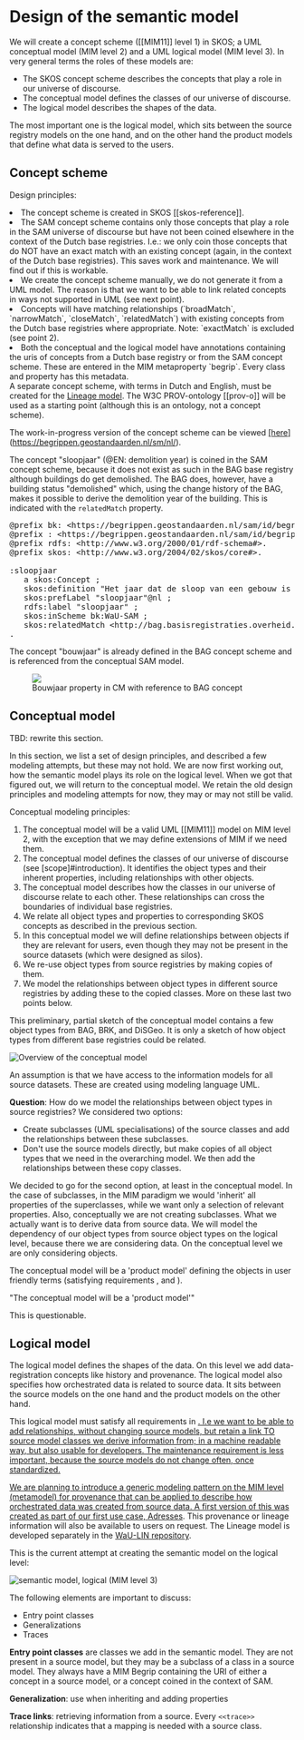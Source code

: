 # Design of the semantic model

We will create a concept scheme ([[MIM11]] level 1) in SKOS; a UML conceptual model (MIM level 2) and a UML logical model (MIM level 3). In very general terms the roles of these models are:

- The SKOS concept scheme describes the concepts that play a role in our universe of discourse. 
- The conceptual model defines the classes of our universe of discourse.
- The logical model describes the shapes of the data. 

The most important one is the logical model, which sits between the source registry models on the one hand, and on the other hand the product models that define what data is served to the users. 

## Concept scheme

Design principles: 
<li>The concept scheme is created in SKOS [[skos-reference]]. 
<li>The SAM concept scheme contains only those concepts that play a role in the SAM universe of discourse but have not been coined elsewhere in the context of the Dutch base registries. I.e.: we only coin those concepts that do NOT have an exact match with an existing concept (again, in the context of the Dutch base registries). This saves work and maintenance. We will find out if this is workable.
<li>We create the concept scheme manually, we do not generate it from a UML model. The reason is that we want to be able to link related concepts in ways not supported in UML (see next point). 
<li>Concepts will have matching relationships (`broadMatch`, `narrowMatch`, `closeMatch`, `relatedMatch`) with existing concepts from the Dutch base registries where appropriate. Note: `exactMatch` is excluded (see point 2).
<li>Both the conceptual and the logical model have annotations containing the uris of concepts from a Dutch base registry or from the SAM concept scheme. These are entered in the MIM metaproperty `begrip`. Every class and property has this metadata. 

<aside class="issue">A separate concept scheme, with terms in Dutch and English, must be created for the <a href="https://geonovum.github.io/WaU-LIN/">Lineage model</a>. The W3C PROV-ontology [[prov-o]] will be used as a starting point (although this is an ontology, not a concept scheme). </aside>

The work-in-progress version of the concept scheme can be viewed [[here]](https://begrippen.geostandaarden.nl/)(https://begrippen.geostandaarden.nl/sm/nl/). 

<aside class="example" id="ex-demolition">
The concept "sloopjaar" (@EN: demolition year) is coined in the SAM concept scheme, because it does not exist as such in the BAG base registry although buildings do get demolished. The BAG does, however, have a building status "demolished" which, using the change history of the BAG, makes it possible to derive the demolition year of the building. This is indicated with the <code>relatedMatch</code> property.

<pre>
@prefix bk: &lt;https://begrippen.geostandaarden.nl/sam/id/begrippenkader/> .
@prefix : &lt;https://begrippen.geostandaarden.nl/sam/id/begrip/> .
@prefix rdfs: &lt;http://www.w3.org/2000/01/rdf-schema#>.
@prefix skos: &lt;http://www.w3.org/2004/02/skos/core#>.

:sloopjaar
   a skos:Concept ;
   skos:definition "Het jaar dat de sloop van een gebouw is voltooid."@nl ;
   skos:prefLabel "sloopjaar"@nl ;
   rdfs:label "sloopjaar" ;
   skos:inScheme bk:WaU-SAM ;
   skos:relatedMatch &lt;http://bag.basisregistraties.overheid.nl/id/begrip/PandGesloopt> ;
.
</pre>
</aside>

<aside class="example" id="ex-concept">
The concept "bouwjaar" is already defined in the BAG concept scheme and is referenced from the conceptual SAM model. 

<figure>
<img src="./media/ex-concept.png">
<figcaption>Bouwjaar property in CM with reference to BAG concept</figcaption>
</figure>
</aside>

## Conceptual model

<aside class="issue">
TBD: rewrite this section. 

In this section, we list a set of design principles, and described a few modeling attempts, but these may not hold. We are now first working out, how the semantic model plays its role on the logical level. When we got that figured out, we will return to the conceptual model. We retain the old design principles and modeling attempts for now, they may or may not still be valid. 
</aside>

Conceptual modeling principles:
<ol>
   <li>The conceptual model will be a valid UML [[MIM11]] model  on MIM level 2, with the exception that we may define extensions of MIM if we need them.</li>
   <li>The conceptual model defines the classes of our universe of discourse (see [scope]#introduction). It identifies the object types and their inherent properties, including relationships with other objects. </li>
   <li>The conceptual model describes how the classes in our universe of discourse relate to each other. These relationships can cross the boundaries of individual base registries.</li>
   <li>We relate all object types and properties to corresponding SKOS concepts as described in the previous section. </li>
   <li>In this conceptual model we will define relationships between objects if they are relevant for users, even though they may not be present in the source datasets (which were designed as silos).</li>
   <li>We re-use object types from source registries by making copies of them. </li>
   <li>We model the relationships between object types in different source registries by adding these to the copied classes. More on these last two points below.</li>
</ol>

This preliminary, partial sketch of the conceptual model contains a few object types from BAG, BRK, and DiSGeo. It is only a sketch of how object types from different base registries could be related.

![Overview of the conceptual model](./media/sm2.png)

An assumption is that we have access to the information models for all source datasets. These are created using modeling language UML. 

**Question**: How do we model the relationships between object types in source registries? We considered two options:  
- Create subclasses (UML specialisations) of the source classes and add the relationships between these subclasses. 
- Don't use the source models directly, but make copies of all object types that we need in the overarching model. We then add the relationships between these copy classes. 

We decided to go for the second option, at least in the conceptual model. In the case of subclasses, in the MIM paradigm we would 'inherit' all properties of the superclasses, while we want only a selection of relevant properties. Also, conceptually we are not creating subclasses. What we actually want is to derive data from source data. We will model the dependency of our object types from source object types on the logical level, because there we are considering data. On the conceptual level we are only considering objects. 


The conceptual model will be a 'product model' defining the objects in user friendly terms (satisfying requirements <a href="#user-friendliness"></a>, <a href="#coherence-between-objects-from-different-source-models"></a> and <a href="#cherry-picking"></a> ). 

<aside class="issue">
"The conceptual model will be a 'product model'"

This is questionable. 
</aside>

## Logical model
The logical model defines the shapes of the data. On this level we add data-registration concepts like history and provenance. The logical model also specifies how orchestrated data is related to source data. It sits between the source models on the one hand and the product models on the other hand. 

This logical model must satisfy all requirements in <a href="#semantic-model-requirements">. I.e we want to be able to add relationships, without changing source models, but retain a link TO source model classes we derive information from; in a machine readable way, but also usable for developers. The maintenance requirement is less important, because the source models do not change often, once standardized. 

We are planning to introduce a generic modeling pattern on the MIM level (metamodel) for provenance that can be applied to describe how orchestrated data was created from source data. A first version of this was created as part of our first use case, [Adresses](https://geonovum.github.io/WaU-UC1/#EAID_18371C99_5129_4c39_8E20_83CED8FF19B9). This provenance or lineage information will also be available to users on request. The Lineage model is developed separately in the [WaU-LIN repository](https://github.com/geonovum/WaU-LIN).

This is the current attempt at creating the semantic model on the logical level: 

![semantic model, logical (MIM level 3)](./media/lm-semanticmodel-overview.png)

The following elements are important to discuss: 
- Entry point classes
- Generalizations
- Traces

**Entry point classes** are classes we add in the semantic model. They are not present in a source model, but they may be a subclass of a class in a source model. They always have a MIM Begrip containing the URI of either a concept in a source model, or a concept coined in the context of SAM. 

**Generalization**: use when inheriting and adding properties

**Trace links**: retrieving  information from a source. Every `<<trace>>` relationship indicates that a mapping is needed with a source class.



